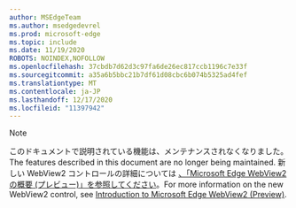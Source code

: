 ```yaml
---
author: MSEdgeTeam
ms.author: msedgedevrel
ms.prod: microsoft-edge
ms.topic: include
ms.date: 11/19/2020
ROBOTS: NOINDEX,NOFOLLOW
ms.openlocfilehash: 37cbdb7d62d3c97fa6de26ec817ccb1196c7e33f
ms.sourcegitcommit: a35a6b5bbc21b7df61d08cbc6b074b5325ad4fef
ms.translationtype: MT
ms.contentlocale: ja-JP
ms.lasthandoff: 12/17/2020
ms.locfileid: "11397942"
---
```

> [!NOTE]
> <span data-ttu-id="cb9dd-101">このドキュメントで説明されている機能は、メンテナンスされなくなりました。</span><span class="sxs-lookup"><span data-stu-id="cb9dd-101">The features described in this document are no longer being maintained.</span></span> <span data-ttu-id="cb9dd-102">新しい WebView2 コントロールの詳細については [、「Microsoft Edge WebView2 の概要 (プレビュー)」を参照してください][MicrosoftEdgeWebview2Index]。</span><span class="sxs-lookup"><span data-stu-id="cb9dd-102">For more information on the new WebView2 control, see [Introduction to Microsoft Edge WebView2 (Preview)][MicrosoftEdgeWebview2Index].</span></span>  

<!-- image links -->  

<!-- links -->  

[MicrosoftEdgeWebview2Index]: /microsoft-edge/webview2/index "Microsoft Edge (クロム) WebView2 (プレビュー)"
